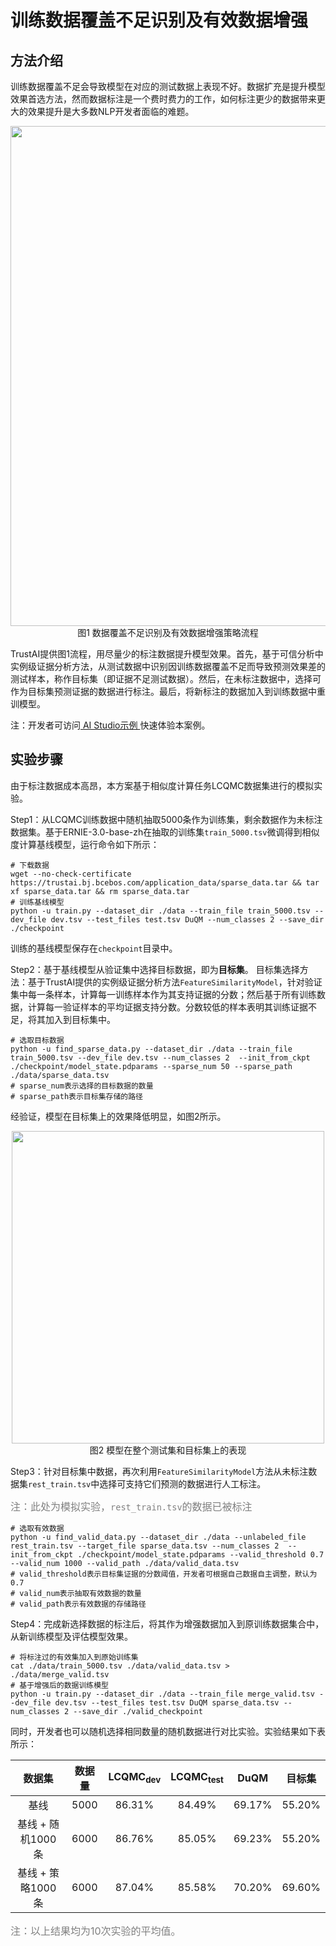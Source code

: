 # 训练数据覆盖不足识别及有效数据增强

## 方法介绍

训练数据覆盖不足会导致模型在对应的测试数据上表现不好。数据扩充是提升模型效果首选方法，然而数据标注是一个费时费力的工作，如何标注更少的数据带来更大的效果提升是大多数NLP开发者面临的难题。

<p align="center">
<img align="center" src="../imgs/process-for-sparse.png", width=800><br>
图1 数据覆盖不足识别及有效数据增强策略流程
</p>

TrustAI提供图1流程，用尽量少的标注数据提升模型效果。首先，基于可信分析中实例级证据分析方法，从测试数据中识别因训练数据覆盖不足而导致预测效果差的测试样本，称作目标集（即证据不足测试数据）。然后，在未标注数据中，选择可作为目标集预测证据的数据进行标注。最后，将新标注的数据加入到训练数据中重训模型。

注：开发者可访问[ AI Studio示例 ](https://aistudio.baidu.com/aistudio/projectdetail/4434403)快速体验本案例。

## 实验步骤

由于标注数据成本高昂，本方案基于相似度计算任务LCQMC数据集进行的模拟实验。

Step1：从LCQMC训练数据中随机抽取5000条作为训练集，剩余数据作为未标注数据集。基于ERNIE-3.0-base-zh在抽取的训练集`train_5000.tsv`微调得到相似度计算基线模型，运行命令如下所示：

```shell
# 下载数据
wget --no-check-certificate https://trustai.bj.bcebos.com/application_data/sparse_data.tar && tar xf sparse_data.tar && rm sparse_data.tar
# 训练基线模型
python -u train.py --dataset_dir ./data --train_file train_5000.tsv --dev_file dev.tsv --test_files test.tsv DuQM --num_classes 2 --save_dir ./checkpoint
```
训练的基线模型保存在`checkpoint`目录中。


Step2：基于基线模型从验证集中选择目标数据，即为**目标集**。
目标集选择方法：基于TrustAI提供的实例级证据分析方法`FeatureSimilarityModel`，针对验证集中每一条样本，计算每一训练样本作为其支持证据的分数；然后基于所有训练数据，计算每一验证样本的平均证据支持分数。分数较低的样本表明其训练证据不足，将其加入到目标集中。

```shell
# 选取目标数据
python -u find_sparse_data.py --dataset_dir ./data --train_file train_5000.tsv --dev_file dev.tsv --num_classes 2  --init_from_ckpt ./checkpoint/model_state.pdparams --sparse_num 50 --sparse_path ./data/sparse_data.tsv
# sparse_num表示选择的目标数据的数量
# sparse_path表示目标集存储的路径
```

经验证，模型在目标集上的效果降低明显，如图2所示。
<p align="center">
<img align="center" src="../imgs/target-performance.png", width=500><br>
图2 模型在整个测试集和目标集上的表现
</p>


Step3：针对目标集中数据，再次利用`FeatureSimilarityModel`方法从未标注数据集`rest_train.tsv`中选择可支持它们预测的数据进行人工标注。

<font size=3 color=gray>注：此处为模拟实验，`rest_train.tsv`的数据已被标注</font>

```shell
# 选取有效数据
python -u find_valid_data.py --dataset_dir ./data --unlabeled_file rest_train.tsv --target_file sparse_data.tsv --num_classes 2  --init_from_ckpt ./checkpoint/model_state.pdparams --valid_threshold 0.7 --valid_num 1000 --valid_path ./data/valid_data.tsv
# valid_threshold表示目标集证据的分数阈值，开发者可根据自己数据自主调整，默认为0.7
# valid_num表示抽取有效数据的数量
# valid_path表示有效数据的存储路径
```

Step4：完成新选择数据的标注后，将其作为增强数据加入到原训练数据集合中，从新训练模型及评估模型效果。

```shell
# 将标注过的有效集加入到原始训练集
cat ./data/train_5000.tsv ./data/valid_data.tsv > ./data/merge_valid.tsv
# 基于增强后的数据训练模型
python -u train.py --dataset_dir ./data --train_file merge_valid.tsv --dev_file dev.tsv --test_files test.tsv DuQM sparse_data.tsv --num_classes 2 --save_dir ./valid_checkpoint
```
同时，开发者也可以随机选择相同数量的随机数据进行对比实验。实验结果如下表所示：

|   数据集  | 数据量 |  LCQMC<sub>dev</sub>  | LCQMC<sub>test</sub>  |   DuQM  | 目标集 |
| :-------:  | :-------:  | :-----: | :-----: |:-----: |:-----: |
| 基线   | 5000 | 86.31%  | 84.49% | 69.17%  | 55.20% |  
| 基线 + 随机1000条 | 6000 | 86.76% | 85.05% | 69.23% | 55.20% |
| 基线 + 策略1000条 | 6000 | 87.04% | 85.58% | 70.20% | 69.60% |

<font size=3 color=gray>注：以上结果均为10次实验的平均值。</font>
